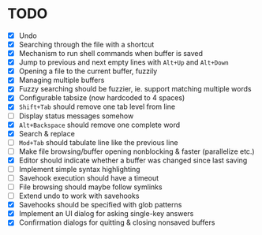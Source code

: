 # TODO

-   [x] Undo
-   [x] Searching through the file with a shortcut
-   [x] Mechanism to run shell commands when buffer is saved
-   [x] Jump to previous and next empty lines with `Alt+Up` and
    `Alt+Down`
-   [x] Opening a file to the current buffer, fuzzily
-   [x] Managing multiple buffers
-   [x] Fuzzy searching should be fuzzier, ie. support matching multiple
    words
-   [x] Configurable tabsize (now hardcoded to 4 spaces)
-   [x] `Shift+Tab` should remove one tab level from line
-   [ ] Display status messages somehow
-   [x] `Alt+Backspace` should remove one complete word
-   [x] Search & replace
-   [ ] `Mod+Tab` should tabulate line like the previous line
-   [ ] Make file browsing/buffer opening nonblocking & faster
    (parallelize etc.)
-   [x] Editor should indicate whether a buffer was changed since last
    saving
-   [ ] Implement simple syntax highlighting
-   [ ] Savehook execution should have a timeout
-   [ ] File browsing should maybe follow symlinks
-   [ ] Extend undo to work with savehooks
-   [x] Savehooks should be specified with glob patterns
-   [x] Implement an UI dialog for asking single-key answers
-   [x] Confirmation dialogs for quitting & closing nonsaved buffers
